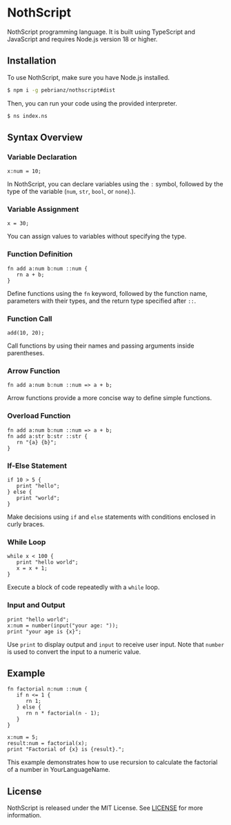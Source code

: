 # NothScript

NothScript programming language. It is built using TypeScript and JavaScript and requires Node.js version 18 or higher.

## Installation

To use NothScript, make sure you have Node.js installed.

```bash
$ npm i -g pebrianz/nothscript#dist
```

Then, you can run your code using the provided interpreter.

```bash
$ ns index.ns
```

## Syntax Overview

### Variable Declaration

```nothscript
x:num = 10;
```

In NothScript, you can declare variables using the `:` symbol, followed by the type of the variable (`num`, `str`, `bool`, or `none`).).

### Variable Assignment

```nothscript
x = 30;
```

You can assign values to variables without specifying the type.

### Function Definition

```nothscript
fn add a:num b:num ::num {
   rn a + b;
}
```

Define functions using the `fn` keyword, followed by the function name, parameters with their types, and the return type specified after `::`.

### Function Call

```nothscript
add(10, 20);
```

Call functions by using their names and passing arguments inside parentheses.

### Arrow Function

```nothscript
fn add a:num b:num ::num => a + b;
```

Arrow functions provide a more concise way to define simple functions.

### Overload Function

```nothscript
fn add a:num b:num ::num => a + b;
fn add a:str b:str ::str {
   rn "{a} {b}";
}
```

### If-Else Statement

```nothscript
if 10 > 5 {
   print "hello";
} else {
   print "world";
}
```

Make decisions using `if` and `else` statements with conditions enclosed in curly braces.

### While Loop

```nothscript
while x < 100 {
   print "hello world";
   x = x + 1;
}
```

Execute a block of code repeatedly with a `while` loop.

### Input and Output

```nothscript
print "hello world";
x:num = number(input("your age: "));
print "your age is {x}";
```

Use `print` to display output and `input` to receive user input. Note that `number` is used to convert the input to a numeric value.

## Example

```nothscript
fn factorial n:num ::num {
   if n <= 1 {
      rn 1;
   } else {
      rn n * factorial(n - 1);
   }
}

x:num = 5;
result:num = factorial(x);
print "Factorial of {x} is {result}.";
```

This example demonstrates how to use recursion to calculate the factorial of a number in YourLanguageName.

## License

NothScript is released under the MIT License. See [LICENSE](LICENSE) for more information.
